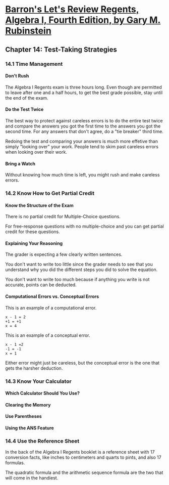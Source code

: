# [Barron's Let's Review Regents, Algebra I, Fourth Edition, by Gary M. Rubinstein](https://www.amazon.com/Lets-Review-Regents-Algebra-Barrons/dp/1506291309/ref=sr_1_1)

## Chapter 14: Test-Taking Strategies

### 14.1 Time Management

#### Don't Rush

The Algebra I Regents exam is three hours long. Even though are permitted to leave after one and a half hours, to get the best grade possible, stay until the end of the exam.

#### Do the Test Twice

The best way to protect against careless errors is to do the entire test twice and compare the answers you got the first time to the answers you got the second time. For any answers that don't agree, do a "tie breaker" third time.

Redoing the test and comparing your answers is much more effetive than simply "looking over" your work. People tend to skim past careless errors when looking over their work.

#### Bring a Watch

Without knowing how much time is left, you might rush and make careless errors.

### 14.2 Know How to Get Partial Credit

#### Know the Structure of the Exam

There is no partial credit for Multiple-Choice questions.

For free-response questions with no multiple-choice and you can get partial credit for these questions.

#### Explaining Your Reasoning

The grader is expecting a few clearly written sentences.

You don't want to write too little since the grader needs to see that you understand why you did the different steps you did to solve the equation.

You don't want to write too much because if anything you write is not accurate, points can be deducted.

#### Computational Errors vs. Conceptual Errors

This is an example of a computational error.

```
x - 1 = 2
+1 = +1
x = 4
```

This is an example of a conceptual error.

```
x - 1 =2
-1 = -1
x = 1
```

Either error might just be careless, but the conceptual error is the one that gets the harsher deduction.

### 14.3 Know Your Calculator

#### Which Calculator Should You Use?

#### Clearing the Memory

#### Use Parentheses

#### Using the ANS Feature

### 14.4 Use the Reference Sheet

In the back of the Algebra I Regents booklet is a reference sheet with 17 conversion facts, like inches to centimeters and quarts to pints, and also 17 formulas.

The quadratic formula and the arithmetic sequence formula are the two that will come in the handiest.
